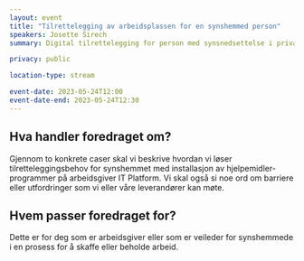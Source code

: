 ```yaml
---
layout: event
title: "Tilrettelegging av arbeidsplassen for en synshemmed person"
speakers: Josette Sirech
summary: Digital tilrettelegging for person med synsnedsettelse i privat eller offentlig sektor

privacy: public

location-type: stream

event-date: 2023-05-24T12:00
event-date-end: 2023-05-24T12:30
---
```

## Hva handler foredraget om?
Gjennom to konkrete caser skal vi beskrive hvordan vi løser tilretteleggingsbehov for synshemmet med installasjon av hjelpemidler-programmer på arbeidsgiver IT Platform.
Vi skal også si noe ord om barriere eller  utfordringer som vi eller våre leverandører kan møte.

## Hvem passer foredraget for?
Dette er for deg som er arbeidsgiver eller som er veileder for synshemmede i en prosess for å skaffe eller beholde arbeid.
